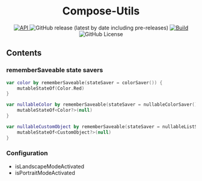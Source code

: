 <h1 align="center">Compose-Utils</h1>

<p align="center">    
    <a href="https://android-arsenal.com/api?level=21">
    <img src="https://img.shields.io/badge/API-21%2B-brightgreen.svg?style=flat" alt="API">
</a>
<img src="https://img.shields.io/github/v/release/w2sv/Compose-Utils?include_prereleases" alt="GitHub release (latest by date including pre-releases)">
<a href="https://github.com/w2sv/Compose-Utils/actions/workflows/workflow.yaml">
    <img src="https://github.com/w2sv/Compose-Utils/actions/workflows/workflow.yaml/badge.svg" alt="Build">
</a>
<img src="https://img.shields.io/github/license/w2sv/Compose-Utils" alt="GitHub License">
</p>

## Contents

### rememberSaveable state savers

```kotlin
var color by rememberSaveable(stateSaver = colorSaver()) {
    mutableStateOf(Color.Red)
}

var nullableColor by rememberSaveable(stateSaver = nullableColorSaver()) {
    mutableStateOf<Color?>(null)
}

var nullableCustomObject by rememberSaveable(stateSaver = nullableListSaver(saveNonNull = { /* saveNonNull logic */ }, restoreNonNull = { /* restoreNonNull logic */ }) {
    mutableStateOf<CustomObject?>(null)
}
```

### Configuration

- isLandscapeModeActivated
- isPortraitModeActivated
